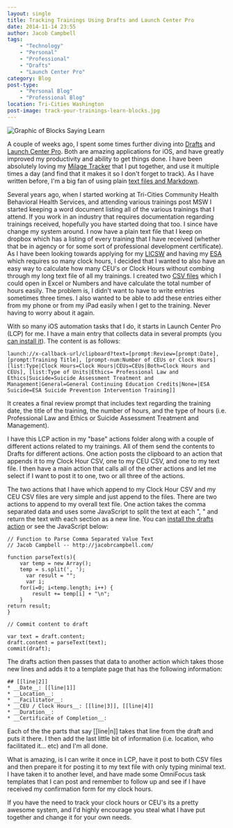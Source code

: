 ```yaml
---
layout: single
title: Tracking Trainings Using Drafts and Launch Center Pro
date: 2014-11-14 23:55
author: Jacob Campbell
tags:
    - "Technology"
    - "Personal"
    - "Professional"
    - "Drafts"
    - "Launch Center Pro"
category: Blog
post-type:
    - "Personal Blog"
    - "Professional Blog"
location: Tri-Cities Washington
post-image: track-your-trainings-learn-blocks.jpg
---
```


![Graphic of Blocks Saying Learn](/images/track-your-trainings-learn-blocks.jpg "Track Trainings for CEUs and Clock Hours Using Drafts 4 & Launch Center Pro")

A couple of weeks ago, I spent some times further diving into [Drafts][0] and [Launch Center Pro][1]. Both are amazing applications for iOS, and have greatly improved my productivity and ability to get things done. I have been absolutely loving my [Milage Tracker][2] that I put together, and use it multiple times a day (and find that it makes it so I don't forget to track). As I have written before, I'm a big fan of using plain [text files and Markdown][3].

Several years ago, when I started working at Tri-Cities Community Health Behavioral Health Services, and attending various trainings post MSW I started keeping a word document listing all of the various trainings that I attend. If you work in an industry that requires documentation regarding trainings received, hopefully you have started doing that too. I since have change my system around. I now have a plain text file that I keep on dropbox which has a listing of every training that I have received (whether that be in agency or for some sort of professional development certificate). As I have been looking towards applying for my [LICSW][4] and having my [ESA][5] which requires so many clock hours, I decided that I wanted to also have an easy way to calculate how many CEU's or Clock Hours without combing through my long text file of all my trainings. I created two [CSV files][6] which I could open in Excel or Numbers and have calculate the total number of hours easily. The problem is, I didn't want to have to write entries sometimes three times. I also wanted to be able to add these entries either from my phone or from my iPad easily when I get to the training. Never having to worry about it again.

With so many iOS automation tasks that I do, it starts in Launch Center Pro (LCP) for me. I have a main entry that collects data in several prompts (you [can install it][7]). The content is as follows:

    launch://x-callback-url/clipboard?text=[prompt:Review=[prompt:Date], [prompt:Training Title], [prompt-num:Number of CEUs or Clock Hours] [list:Type|Clock Hours=Clock Hours|CEUs=CEUs|Both=Clock Hours and CEUs], [list:Type of Units|Ethics= Professional Law and Ethics|Suicide=Suicide Assessment Treatment and Management|General=General Continuing Education Credits|None=|ESA Suicide=ESA Suicide Prevention Intervention Training]]
    

It creates a final review prompt that includes text regarding the training date, the title of the training, the number of hours, and the type of hours (i.e. Professional Law and Ethics or Suicide Assessment Treatment and Management). 

I have this LCP action in my "base" actions folder along with a couple of different actions related to my trainings. All of them send the contents to Drafts for different actions. One action posts the clipboard to an action that appends it to my Clock Hour CSV, one to my CEU CSV, and one to my text file. I then have a main action that calls all of the other actions and let me select if I want to post it to one, two or all three of the actions.

The two actions that I have which append to my Clock Hour CSV and my CEU CSV files are very simple and just append to the files. There are two actions to append to my overall text file. One action takes the comma separated data and uses some JavaScript to split the text at each ", " and return the text with each section as a new line. You can [install the drafts action][8] or see the JavaScript below:

    // Function to Parse Comma Separated Value Text
    // Jacob Campbell -- http://jacobrcampbell.com/
    
    function parseText(s){
        var temp = new Array();
        temp = s.split(', ');
          var result = "";
          var i;
        for(i=0; i<temp.length; i++) {
            result += temp[i] + "\n";
        }
    return result;
    }
    
    // Commit content to draft
    
    var text = draft.content;
    draft.content = parseText(text);
    commit(draft);
    

The drafts action then passes that data to another action which takes those new lines and adds it to a template page that has the following information:

    ## [[line|2]]
    * __Date__: [[line|1]]  
    * __Location__:   
    * __Facilitator__:   
    * __CEU / Clock Hours__: [[line|3]], [[line|4]]  
    * __Duration__:   
    * __Certificate of Completion__:

Each of the the parts that say [[line|n]] takes that line from the draft and puts it there. I then add the last little bit of information (i.e. location, who facilitated it... etc) and I'm all done.

What is amazing, is I can write it once in LCP, have it post to both CSV files and then prepare it for posting it to my text file with only typing minimal text. I have taken it to another level, and have made some OmniFocus task templates that I can post and remember to follow up and see if I have received my confirmation form for my clock hours.

If you have the need to track your clock hours or CEU's its a pretty awesome system, and I'd highly encourage you steal what I have put together and change it for your own needs. 

[0]: http://agiletortoise.com/drafts/
[1]: http://contrast.co/launch-center-pro/
[2]: /blog/2014/8/mileage-tracking-form-and-launch-center-pro
[3]: /blog/2014/3/review-of-david-sparkss-markdown-book-an-investigation-to-formatting-documents
[4]: http://www.doh.wa.gov/LicensesPermitsandCertificates/ProfessionsNewReneworUpdate/SocialWorker/LicenseRequirements/LicensedIndependentClinicalSocialWorker
[5]: https://www.k12.wa.us/certification/ESAMain.aspx
[6]: http://en.m.wikipedia.org/wiki/Comma-separated_values
[7]: https://launchcenterpro.com/t4zs0x
[8]: http://drafts4-actions.agiletortoise.com/a/1NF